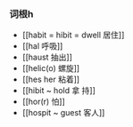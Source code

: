 ### 词根h
- [[habit = hibit  = dwell  居住]]
- [[hal 呼吸]]
- [[haust 抽出]]
- [[helic(o) 螺旋]]
- [[hes her 粘着]]
- [[hibit ~ hold 拿 持]]
- [[hor(r) 怕]]
- [[hospit ~ guest 客人]]